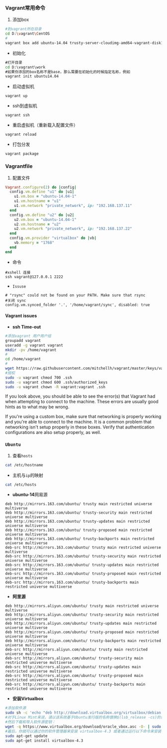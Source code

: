 ### Vagrant常用命令
1. 添加box
```bash
#到vagrant所在目录
cd D:\vagrant\CentOS
#
vagrant box add ubuntu-14.04 trusty-server-cloudimg-amd64-vagrant-disk1.box
```
+ 初始化
```cmd
#打开目录
cd D:\vagrant\work
#如果你添加的box名称不是base，那么需要在初始化的时候指定名称，例如
vagrant init ubuntu14.04
```
+ 启动虚拟机
```
vagrant up
```
+ ssh到虚拟机
```
vagrant ssh
```
+ 重启虚拟机（重新载入配置文件）
```
vagrant reload
```
+ 打包分发
```
vagrant package
```

### Vagrantfile
1. 配置文件
```ruby
Vagrant.configure(2) do |config|
  config.vm.define "u1" do |u1|
    u1.vm.box = "ubuntu-14.04-1"
    u1.vm.hostname = "u1"
    u1.vm.network "private_network", ip: "192.168.137.11"
  end
  config.vm.define "u2" do |u2|
    u2.vm.box = "ubuntu-14.04-1"
    u2.vm.hostname = "u2"
    u2.vm.network "private_network", ip: "192.168.137.22"
  end
  config.vm.provider "virtualbox" do |vb|
    vb.memory = "1768"
  end
end
```
+ 命令
```
#xshell 连接
ssh vagrant@127.0.0.1 2222
```
+ `Issuse`
```
# "rsync" could not be found on your PATH. Make sure that rsync
#关闭 sync
config.vm.synced_folder '.', '/home/vagrant/sync', disabled: true
```

#### Vagrant issues
+ **ssh Time-out**
```bash
#添加vagrant 用户用户组
groupadd vagrant
useradd -g vagrant vagrant
mkdir -pv /home/vagrant
#
cd /home/vagrant
#
wget https://raw.githubusercontent.com/mitchellh/vagrant/master/keys/vagrant.pub -O .ssh/authorized_keys --no-check-certificate
#授权
sudo -u vagrant chmod 700 .ssh
sudo -u vagrant chmod 600 .ssh/authorized_keys
sudo -u vagrant chown -R vagrant:vagrant .ssh
```



If you look above, you should be able to see the error(s) that
Vagrant had when attempting to connect to the machine. These errors
are usually good hints as to what may be wrong.

If you're using a custom box, make sure that networking is properly
working and you're able to connect to the machine. It is a common
problem that networking isn't setup properly in these boxes.
Verify that authentication configurations are also setup properly,
as well.



### `Ubuntu`
1. 查看`hosts`
```bash
cat /etc/hostname
```
+ 主机与`ip`的映射
```bash
cat /etc/hosts
```
+ **ubuntu-14**网易源
```
deb http://mirrors.163.com/ubuntu/ trusty main restricted universe multiverse
deb http://mirrors.163.com/ubuntu/ trusty-security main restricted universe multiverse
deb http://mirrors.163.com/ubuntu/ trusty-updates main restricted universe multiverse
deb http://mirrors.163.com/ubuntu/ trusty-proposed main restricted universe multiverse
deb http://mirrors.163.com/ubuntu/ trusty-backports main restricted universe multiverse
deb-src http://mirrors.163.com/ubuntu/ trusty main restricted universe multiverse
deb-src http://mirrors.163.com/ubuntu/ trusty-security main restricted universe multiverse
deb-src http://mirrors.163.com/ubuntu/ trusty-updates main restricted universe multiverse
deb-src http://mirrors.163.com/ubuntu/ trusty-proposed main restricted universe multiverse
deb-src http://mirrors.163.com/ubuntu/ trusty-backports main restricted universe multiverse
```
+ **阿里源**
```
deb http://mirrors.aliyun.com/ubuntu/ trusty main restricted universe multiverse
deb http://mirrors.aliyun.com/ubuntu/ trusty-security main restricted universe multiverse
deb http://mirrors.aliyun.com/ubuntu/ trusty-updates main restricted universe multiverse
deb http://mirrors.aliyun.com/ubuntu/ trusty-proposed main restricted universe multiverse
deb http://mirrors.aliyun.com/ubuntu/ trusty-backports main restricted universe multiverse
deb-src http://mirrors.aliyun.com/ubuntu/ trusty main restricted universe multiverse
deb-src http://mirrors.aliyun.com/ubuntu/ trusty-security main restricted universe multiverse
deb-src http://mirrors.aliyun.com/ubuntu/ trusty-updates main restricted universe multiverse
deb-src http://mirrors.aliyun.com/ubuntu/ trusty-proposed main restricted universe multiverse
deb-src http://mirrors.aliyun.com/ubuntu/ trusty-backports main restricted universe multiverse
```
+ **安装Virtualbox**
```bash
#添加软件源
sudo sh -c 'echo "deb http://download.virtualbox.org/virtualbox/debian $(lsb_release -cs) contrib" >> /etc/apt/sources.list.d/virtualbox.list'
#对于Linux Mint来说，请以该系统基于Ubuntu发行版的名称替换$(lsb_release -cs)的代码部分，例如trusty, precise, raring, 等。
#然后下载和导入软件源密钥：
wget -q https://www.virtualbox.org/download/oracle_vbox.asc -O- | sudo apt-key add -
#最后，你就可以通过你的软件管理器来安装 virtualbox-4.3 或者通过运行以下命令来安装：
sudo apt-get update
sudo apt-get install virtualbox-4.3
```